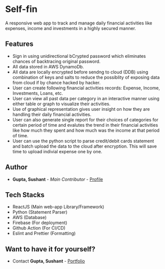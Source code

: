 # Self-fin

A responsive web app to track and manage daily financial activities like expenses, income and investments in a highly secured manner.

## Features

- Sign in using unidirectional bCrypted password which eliminates chances of backtracing original password.
- All data stored in AWS DynamoDb.
- All data are locally encrypted before sendng to cloud (DDB) using combination of keys and salts to reduce the possiblity of exposing data from cloud if by chance hacked by hacker.
- User can create following financial activities records: Expense, Income, Investments, Loans, etc.
- User can view all past data per category in an interactive manner using either table or graph to visualize their activities.
- Use of graphical representation gives user insight on how they are handling their daily financial activities.
- User can also generate single report for their choices of categories for certain period of time and evalutes the trend in their financial activities like how much they spent and how much was the income at that period of time.
- User can use the python script to parse credit/debit cards statement and batch upload the data to the cloud after encryption. This will save time to upload indivial expense one by one.

## Author
* **Gupta, Sushant** - *Main Contributor* - [Profile](https://github.com/sushantcode)

## Tech Stacks
- ReactJS (Main web-app Library/Framework)
- Python (Statement Parser)
- AWS (Database)
- Firebase (For deployment)
- Github Action (For CI/CD)
- Eslint and Prettier (Formatting)

## Want to have it for yourself?
* Contact **Gupta, Sushant** - [Portfolio]([https://sushantcode.com])


